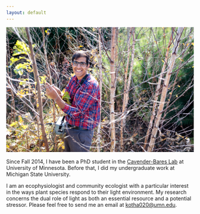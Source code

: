 ```yaml
---
layout: default
---
```

![](/Images/023_UMF-CedarCreek_10-18-2018.jpg)

Since Fall 2014, I have been a PhD student in the [Cavender-Bares Lab](https://cbs.umn.edu/cavender-bares-lab/home) at University of Minnesota. Before that, I did my undergraduate work at Michigan State University.

I am an ecophysiologist and community ecologist with a particular interest in the ways plant species respond to their light environment. My research concerns the dual role of light as both an essential resource and a potential stressor. Please feel free to send me an email at <kotha020@umn.edu>.
